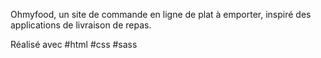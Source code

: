 Ohmyfood, un site de commande en ligne de plat à emporter, 
inspiré des applications de livraison de repas.

Réalisé avec #html #css #sass
